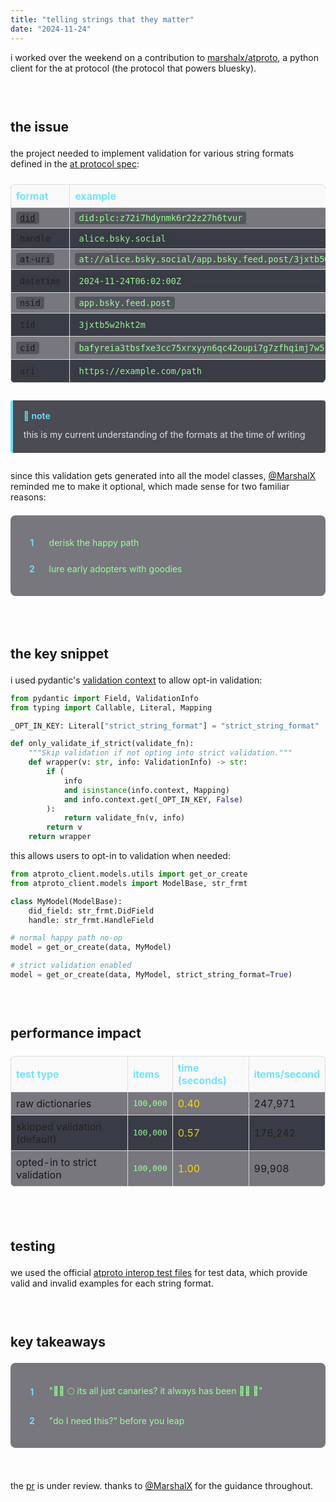 ```yaml
---
title: "telling strings that they matter"
date: "2024-11-24"
---
```


i worked over the weekend on a contribution to [marshalx/atproto](https://github.com/MarshalX/atproto), a python client for the at protocol (the protocol that powers bluesky).

<br>

## the issue

the project needed to implement validation for various string formats defined in the [at protocol spec](https://atproto.com/specs/lexicon#string-formats):

| format | example | pattern |
|--------|---------|---------|
| [`did`](https://github.com/did-method-plc/did-method-plc) | `did:plc:z72i7hdynmk6r22z27h6tvur` | `did:[method]:[identifier]` |
| `handle` | `alice.bsky.social` | `[user].[domain].[tld]` |
| `at-uri` | `at://alice.bsky.social/app.bsky.feed.post/3jxtb5w2hkt2m` | `at://[authority]/[collection]/[record]` |
| `datetime` | `2024-11-24T06:02:00Z` | ISO 8601 with timezone |
| `nsid` | `app.bsky.feed.post` | `[service].[provider].[name]` |
| `tid` | `3jxtb5w2hkt2m` | 13 chars of [a-z2-7] |
| `cid` | `bafyreia3tbsfxe3cc75xrxyyn6qc42oupi7g7zfhqimj7w5` | content identifier (..?) |
| `uri` | `https://example.com/path` | standard uri format |

<div class="note-box">
  <div class="note-header">📝 note</div>
  <div class="note-content">
    this is my current understanding of the formats at the time of writing
  </div>
</div>

<style>
/* base table styles */
table {
    width: 100%;
    border-collapse: collapse;
    margin: 1.5em 0;
    background: rgba(30, 30, 40, 0.6);
    border-radius: 8px;
}

th {
    background: rgba(40, 40, 50, 0.8);
    color: #64e3ff;
    font-weight: 600;
    text-align: left;
    padding: 12px;
}

td {
    padding: 12px;
    border: 1px solid rgba(100, 227, 255, 0.1);
    text-align: left;
}

td:nth-child(2) {
    font-family: monospace;
    color: #98ff98;
}

td:nth-child(3) {
    color: #ffd700;
}

/* code blocks */
code {
    background: rgba(50, 50, 60, 0.5);
    padding: 2px 6px;
    border-radius: 4px;
}

/* note box */
.note-box {
    background: rgba(30, 30, 40, 0.8);
    border-left: 4px solid #64e3ff;
    border-radius: 4px;
    margin: 2em 0;
    padding: 1.2em;
    backdrop-filter: blur(5px);
}

.note-header {
    color: #64e3ff;
    font-weight: 600;
    margin-bottom: 0.8em;
}

.note-content {
    color: #e1e1e1;
    line-height: 1.6;
}

/* reasons list */
.reasons-list {
    background: rgba(30, 30, 40, 0.6);
    border-radius: 8px;
    padding: 1.2em;
    margin: 1.5em 0;
    max-width: 800px;
    margin-left: auto;
    margin-right: auto;
}

.reason {
    display: flex;
    align-items: center;
    margin: 0.8em 0;
    padding: 0.5em;
}

.number {
    color: #64e3ff;
    font-weight: bold;
    margin-right: 1.2em;
    min-width: 1.5em;
    text-align: center;
}

.text {
    color: #98ff98;
    flex: 1;
}

/* general spacing */
br {
    margin: 1.5em 0;
}

h2 {
    margin-top: 2em;
    margin-bottom: 1em;
}
</style>

since this validation gets generated into all the model classes, [@MarshalX](https://github.com/MarshalX) reminded me to make it optional, which made sense for two familiar reasons:

<div class="reasons-list">
    <div class="reason">
        <span class="number">1</span>
        <span class="text">derisk the happy path</span>
    </div>
    <div class="reason">
        <span class="number">2</span>
        <span class="text">lure early adopters with goodies</span>
    </div>
</div>

<br>

## the key snippet

i used pydantic's [validation context](https://docs.pydantic.dev/2.9/concepts/validators/#validation-context) to allow opt-in validation:

```python
from pydantic import Field, ValidationInfo
from typing import Callable, Literal, Mapping

_OPT_IN_KEY: Literal["strict_string_format"] = "strict_string_format"

def only_validate_if_strict(validate_fn):
    """Skip validation if not opting into strict validation."""
    def wrapper(v: str, info: ValidationInfo) -> str:
        if (
            info
            and isinstance(info.context, Mapping)
            and info.context.get(_OPT_IN_KEY, False)
        ):
            return validate_fn(v, info)
        return v
    return wrapper
```

this allows users to opt-in to validation when needed:

```python
from atproto_client.models.utils import get_or_create
from atproto_client.models import ModelBase, str_frmt

class MyModel(ModelBase):
    did_field: str_frmt.DidField
    handle: str_frmt.HandleField

# normal happy path no-op
model = get_or_create(data, MyModel)

# strict validation enabled
model = get_or_create(data, MyModel, strict_string_format=True)
```

<br>

## performance impact

| test type                     | items   | time (seconds) | items/second |
| ---------------------------- | ------- | -------------- | ------------ |
| raw dictionaries             | 100,000 | 0.40           | 247,971      |
| skipped validation (default) | 100,000 | 0.57           | 176,242      |
| opted-in to strict validation| 100,000 | 1.00           | 99,908       |

<style>
table {
    width: 100%;
    border-collapse: collapse;
}
th, td {
    border: 1px solid #ddd;
    padding: 8px;
    text-align: left;
}
th {
    background-color: #f9f9f9;
}
tr:nth-child(even) {
    background-color: #333641;
    opacity: 0.9;
}
</style>

<br>

## testing

we used the official [atproto interop test files](https://github.com/bluesky-social/atproto/tree/main/interop-test-files/syntax) for test data, which provide valid and invalid examples for each string format.

<br>

## key takeaways

<div class="reasons-list">
    <div class="reason">
        <span class="number">1</span>
        <span class="text">"🧑‍🚀 🌕 its all just canaries? it always has been 👨‍🚀 🔫"</span>
    </div>
    <div class="reason">
        <span class="number">2</span>
        <span class="text">"do I need this?" before you leap</span>
    </div>
</div>

<br>

the [pr](https://github.com/MarshalX/atproto/pull/451) is under review. thanks to [@MarshalX](https://github.com/MarshalX) for the guidance throughout.
